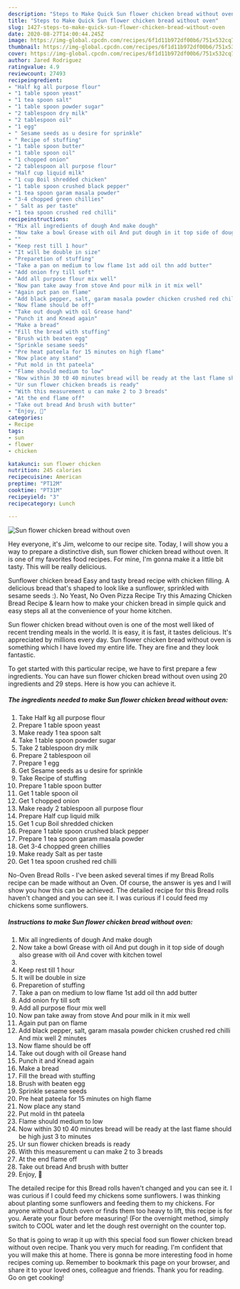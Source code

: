 ```yaml
---
description: "Steps to Make Quick Sun flower chicken bread without oven"
title: "Steps to Make Quick Sun flower chicken bread without oven"
slug: 1427-steps-to-make-quick-sun-flower-chicken-bread-without-oven
date: 2020-08-27T14:00:44.245Z
image: https://img-global.cpcdn.com/recipes/6f1d11b972df00b6/751x532cq70/sun-flower-chicken-bread-without-oven-recipe-main-photo.jpg
thumbnail: https://img-global.cpcdn.com/recipes/6f1d11b972df00b6/751x532cq70/sun-flower-chicken-bread-without-oven-recipe-main-photo.jpg
cover: https://img-global.cpcdn.com/recipes/6f1d11b972df00b6/751x532cq70/sun-flower-chicken-bread-without-oven-recipe-main-photo.jpg
author: Jared Rodriguez
ratingvalue: 4.9
reviewcount: 27493
recipeingredient:
- "Half kg all purpose flour"
- "1 table spoon yeast"
- "1 tea spoon salt"
- "1 table spoon powder sugar"
- "2 tablespoon dry milk"
- "2 tablespoon oil"
- "1 egg"
- " Sesame seeds as u desire for sprinkle"
- " Recipe of stuffing"
- "1 table spoon butter"
- "1 table spoon oil"
- "1 chopped onion"
- "2 tablespoon all purpose flour"
- "Half cup liquid milk"
- "1 cup Boil shredded chicken"
- "1 table spoon crushed black pepper"
- "1 tea spoon garam masala powder"
- "3-4 chopped green chillies"
- " Salt as per taste"
- "1 tea spoon crushed red chilli"
recipeinstructions:
- "Mix all ingredients of dough And make dough"
- "Now take a bowl Grease with oil And put dough in it top side of dough also grease with oil And cover with kitchen towel"
- ""
- "Keep rest till 1 hour"
- "It will be double in size"
- "Preparetion of stuffing"
- "Take a pan on medium to low flame 1st add oil thn add butter"
- "Add onion fry till soft"
- "Add all purpose flour mix well"
- "Now pan take away from stove And pour milk in it mix well"
- "Again put pan on flame"
- "Add black pepper, salt, garam masala powder chicken crushed red chilli And mix well 2 minutes"
- "Now flame should be off"
- "Take out dough with oil Grease hand"
- "Punch it and Knead again"
- "Make a bread"
- "Fill the bread with stuffing"
- "Brush with beaten egg"
- "Sprinkle sesame seeds"
- "Pre heat pateela for 15 minutes on high flame"
- "Now place any stand"
- "Put mold in tht pateela"
- "Flame should medium to low"
- "Now within 30 t0 40 minutes bread will be ready at the last flame should be high just 3 to minutes"
- "Ur sun flower chicken breads is ready"
- "With this measurement u can make 2 to 3 breads"
- "At the end flame off"
- "Take out bread And brush with butter"
- "Enjoy, 🥖"
categories:
- Recipe
tags:
- sun
- flower
- chicken

katakunci: sun flower chicken 
nutrition: 245 calories
recipecuisine: American
preptime: "PT12M"
cooktime: "PT31M"
recipeyield: "3"
recipecategory: Lunch

---
```



![Sun flower chicken bread without oven](https://img-global.cpcdn.com/recipes/6f1d11b972df00b6/751x532cq70/sun-flower-chicken-bread-without-oven-recipe-main-photo.jpg)

Hey everyone, it's Jim, welcome to our recipe site. Today, I will show you a way to prepare a distinctive dish, sun flower chicken bread without oven. It is one of my favorites food recipes. For mine, I'm gonna make it a little bit tasty. This will be really delicious.

Sunflower chicken bread Easy and tasty bread recipe with chicken filling. A delicious bread that&#39;s shaped to look like a sunflower, sprinkled with sesame seeds :). No Yeast, No Oven Pizza Recipe Try this Amazing Chicken Bread Recipe &amp; learn how to make your chicken bread in simple quick and easy steps all at the convenience of your home kitchen.

Sun flower chicken bread without oven is one of the most well liked of recent trending meals in the world. It is easy, it is fast, it tastes delicious. It's appreciated by millions every day. Sun flower chicken bread without oven is something which I have loved my entire life. They are fine and they look fantastic.


To get started with this particular recipe, we have to first prepare a few ingredients. You can have sun flower chicken bread without oven using 20 ingredients and 29 steps. Here is how you can achieve it.

<!--inarticleads1-->

##### The ingredients needed to make Sun flower chicken bread without oven:

1. Take Half kg all purpose flour
1. Prepare 1 table spoon yeast
1. Make ready 1 tea spoon salt
1. Take 1 table spoon powder sugar
1. Take 2 tablespoon dry milk
1. Prepare 2 tablespoon oil
1. Prepare 1 egg
1. Get  Sesame seeds as u desire for sprinkle
1. Take  Recipe of stuffing
1. Prepare 1 table spoon butter
1. Get 1 table spoon oil
1. Get 1 chopped onion
1. Make ready 2 tablespoon all purpose flour
1. Prepare Half cup liquid milk
1. Get 1 cup Boil shredded chicken
1. Prepare 1 table spoon crushed black pepper
1. Prepare 1 tea spoon garam masala powder
1. Get 3-4 chopped green chillies
1. Make ready  Salt as per taste
1. Get 1 tea spoon crushed red chilli


No-Oven Bread Rolls - I&#39;ve been asked several times if my Bread Rolls recipe can be made without an Oven. Of course, the answer is yes and I will show you how this can be achieved. The detailed recipe for this Bread rolls haven&#39;t changed and you can see it. I was curious if I could feed my chickens some sunflowers. 

<!--inarticleads2-->

##### Instructions to make Sun flower chicken bread without oven:

1. Mix all ingredients of dough And make dough
1. Now take a bowl Grease with oil And put dough in it top side of dough also grease with oil And cover with kitchen towel
1. 
1. Keep rest till 1 hour
1. It will be double in size
1. Preparetion of stuffing
1. Take a pan on medium to low flame 1st add oil thn add butter
1. Add onion fry till soft
1. Add all purpose flour mix well
1. Now pan take away from stove And pour milk in it mix well
1. Again put pan on flame
1. Add black pepper, salt, garam masala powder chicken crushed red chilli And mix well 2 minutes
1. Now flame should be off
1. Take out dough with oil Grease hand
1. Punch it and Knead again
1. Make a bread
1. Fill the bread with stuffing
1. Brush with beaten egg
1. Sprinkle sesame seeds
1. Pre heat pateela for 15 minutes on high flame
1. Now place any stand
1. Put mold in tht pateela
1. Flame should medium to low
1. Now within 30 t0 40 minutes bread will be ready at the last flame should be high just 3 to minutes
1. Ur sun flower chicken breads is ready
1. With this measurement u can make 2 to 3 breads
1. At the end flame off
1. Take out bread And brush with butter
1. Enjoy, 🥖


The detailed recipe for this Bread rolls haven&#39;t changed and you can see it. I was curious if I could feed my chickens some sunflowers. I was thinking about planting some sunflowers and feeding them to my chickens. For anyone without a Dutch oven or finds them too heavy to lift, this recipe is for you. Aerate your flour before measuring! (For the overnight method, simply switch to COOL water and let the dough rest overnight on the counter top. 

So that is going to wrap it up with this special food sun flower chicken bread without oven recipe. Thank you very much for reading. I'm confident that you will make this at home. There is gonna be more interesting food in home recipes coming up. Remember to bookmark this page on your browser, and share it to your loved ones, colleague and friends. Thank you for reading. Go on get cooking!
